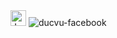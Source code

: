 <img src="https://upanh.tv/image/screenshot-2022-05-30-180549.nICvlZ" title="JavaScript" height="25" />
  <img src="https://upanh.tv/image/screenshot-2022-05-30-180549.nICvlZ" alt="ducvu-facebook" />

